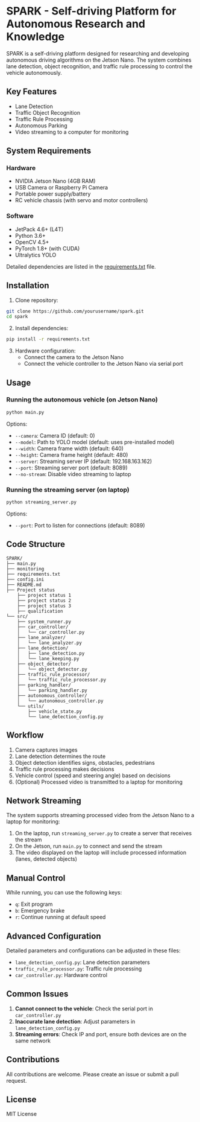 # SPARK - Self-driving Platform for Autonomous Research and Knowledge

SPARK is a self-driving platform designed for researching and developing autonomous driving algorithms on the Jetson Nano. The system combines lane detection, object recognition, and traffic rule processing to control the vehicle autonomously.

## Key Features

- Lane Detection
- Traffic Object Recognition
- Traffic Rule Processing
- Autonomous Parking
- Video streaming to a computer for monitoring

## System Requirements

### Hardware
- NVIDIA Jetson Nano (4GB RAM)
- USB Camera or Raspberry Pi Camera
- Portable power supply/battery
- RC vehicle chassis (with servo and motor controllers)

### Software
- JetPack 4.6+ (L4T)
- Python 3.6+
- OpenCV 4.5+
- PyTorch 1.8+ (with CUDA)
- Ultralytics YOLO

Detailed dependencies are listed in the [requirements.txt](requirements.txt) file.

## Installation

1. Clone repository:
```bash
git clone https://github.com/yourusername/spark.git
cd spark
```

2. Install dependencies:
```bash
pip install -r requirements.txt
```

3. Hardware configuration:
   - Connect the camera to the Jetson Nano
   - Connect the vehicle controller to the Jetson Nano via serial port

## Usage

### Running the autonomous vehicle (on Jetson Nano)

```bash
python main.py
```

Options:
- `--camera`: Camera ID (default: 0)
- `--model`: Path to YOLO model (default: uses pre-installed model)
- `--width`: Camera frame width (default: 640)
- `--height`: Camera frame height (default: 480)
- `--server`: Streaming server IP (default: 192.168.163.162)
- `--port`: Streaming server port (default: 8089)
- `--no-stream`: Disable video streaming to laptop

### Running the streaming server (on laptop)

```bash
python streaming_server.py
```

Options:
- `--port`: Port to listen for connections (default: 8089)

## Code Structure

```
SPARK/
├── main.py                 
├── monitoring    
├── requirements.txt  
├── config.ini      
├── README.md   
├── Project status
    ├── project status 1
    ├── project status 2
    ├── project status 3
    ├── qualification             
└── src/                    
    ├── system_runner.py    
    ├── car_controller/     
    │   └── car_controller.py 
    ├── lane_analyzer/     
    │   └── lane_analyzer.py 
    ├── lane_detection/    
    │   ├── lane_detection.py 
    │   └── lane_keeping.py 
    ├── object_detector/   
    │   └── object_detector.py
    ├── traffic_rule_processor/ 
    │   └── traffic_rule_processor.py 
    ├── parking_handler/    
    │   └── parking_handler.py
    ├── autonomous_controller/
    │   └── autonomous_controller.py 
    └── utils/              
        ├── vehicle_state.py 
        └── lane_detection_config.py 
```

## Workflow

1. Camera captures images
2. Lane detection determines the route
3. Object detection identifies signs, obstacles, pedestrians
4. Traffic rule processing makes decisions
5. Vehicle control (speed and steering angle) based on decisions
6. (Optional) Processed video is transmitted to a laptop for monitoring

## Network Streaming

The system supports streaming processed video from the Jetson Nano to a laptop for monitoring:

1. On the laptop, run `streaming_server.py` to create a server that receives the stream
2. On the Jetson, run `main.py` to connect and send the stream
3. The video displayed on the laptop will include processed information (lanes, detected objects)

## Manual Control

While running, you can use the following keys:
- `q`: Exit program
- `b`: Emergency brake
- `r`: Continue running at default speed

## Advanced Configuration

Detailed parameters and configurations can be adjusted in these files:
- `lane_detection_config.py`: Lane detection parameters
- `traffic_rule_processor.py`: Traffic rule processing
- `car_controller.py`: Hardware control

## Common Issues

1. **Cannot connect to the vehicle**: Check the serial port in `car_controller.py`
2. **Inaccurate lane detection**: Adjust parameters in `lane_detection_config.py`
3. **Streaming errors**: Check IP and port, ensure both devices are on the same network

## Contributions

All contributions are welcome. Please create an issue or submit a pull request.

## License

MIT License
